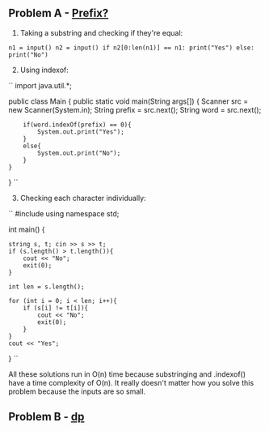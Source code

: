 ## Problem A - [Prefix?](https://atcoder.jp/contests/abc268/tasks/abc268_b)

1) Taking a substring and checking if they're equal:

``
n1 = input()
n2 = input()
if n2[0:len(n1)] == n1: print("Yes")
else: print("No")
``

2) Using indexof:

``
import java.util.*;

public class Main {
	public static void main(String args[]) {
		Scanner src = new Scanner(System.in);
		String prefix = src.next();
		String word = src.next();

		if(word.indexOf(prefix) == 0){
			System.out.print("Yes");
		}
		else{
			System.out.print("No");
		}
	}
}
``

3) Checking each character individually:

``
#include <iostream>
using namespace std;

int main() {

	string s, t; cin >> s >> t;
	if (s.length() > t.length()){
		cout << "No";
		exit(0);
	}

	int len = s.length();

	for (int i = 0; i < len; i++){
		if (s[i] != t[i]){
			cout << "No";
			exit(0);
		}
	}
	cout << "Yes";

}
``

All these solutions run in O(n) time because substringing and .indexof() have a time complexity of O(n).
It really doesn't matter how you solve this problem because the inputs are so small.

## Problem B - [dp](https://atcoder.jp/contests/arc148/tasks/arc148_b)